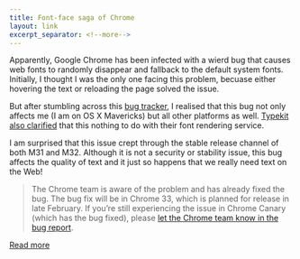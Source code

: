 ```yaml
---
title: Font-face saga of Chrome
layout: link
excerpt_separator: <!--more-->
---
```


Apparently, Google Chrome has been infected with a wierd bug that causes web fonts to randomly disappear and fallback to the default system fonts. Initially, I thought I was the only one facing this problem, becuase either hovering the text or reloading the page solved the issue.

<!--more-->

But after stumbling across this [bug tracker](https://code.google.com/p/chromium/issues/detail?id=236298), I realised that this bug not only affects me (I am on OS X Mavericks) but all other platforms as well. [Typekit also clarified](http://blog.typekit.com/2014/02/04/chrome-bug-affecting-web-fonts/) that this nothing to do with their font rendering service.

I am surprised that this issue crept through the stable release channel of both M31 and M32. Although it is not a security or stability issue, this bug affects the quality of text and it just so happens that we really need text on the Web!

> The Chrome team is aware of the problem and has already fixed the bug. The bug fix will be in Chrome 33, which is planned for release in late February. If you’re still experiencing the issue in Chrome Canary (which has the bug fixed), please [let the Chrome team know in the bug report](https://code.google.com/p/chromium/issues/detail?id=236298).

[Read more](https://code.google.com/p/chromium/issues/detail?id=236298)